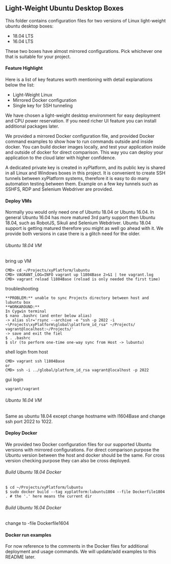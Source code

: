 ## Light-Weight Ubuntu Desktop Boxes
This folder contains configuration files for two versions of Linux light-weight ubuntu desktop boxes:
* 18.04 LTS
* 16.04 LTS 

These two boxes have almost mirrored configurations. Pick whichever one that is suitable for your project.

#### Feature Highlight
Here is a list of key features worth mentioning with detail explanations below the list:
* Light-Weight Linux
* Mirrored Docker configuration
* Single key for SSH tunneling

We have chosen a light-weight desktop environment for easy deployment and CPU power reservation. If you need richer UI feature you can install additional packages later.

We provided a mirrored Docker configuration file, and provided Docker command examples to show how to run commands outside and inside docker. You can build docker images locally, and test your application inside and outside of docker for direct comparison. This way you can deploy your application to the cloud later with higher confidence.

A dedicated private key is created in xyPlatform, and its public key is shared in all Linux and Windows boxes in this project. It is convenient to create SSH tunnels between xyPlatform systems, therefore it is easy to do many automation testing between them. Example on a few key tunnels such as SSHFS, RDP and Selenium Webdriver are provided.

#### Deploy VMs
Normally you would only need one of Ubuntu 18.04 or Ubuntu 16.04. In general Ubuntu 16.04 has more matured 3rd party support then Ubuntu 18.04, such as RobotJS, Sikuli and Selenium Webdriver. Ubuntu 18.04 support is getting matured therefore you might as well go ahead with it. We provide both versions in case there is a glitch need for the older.

###### Ubuntu 18.04 VM
bring up VM
```
CMD> cd ~/Projects/xyPlatform/lubuntu
CMD> VAGRANT_LOG=INFO vagrant up l1804Base 2>&1 | tee vagrant.log
CMD> vagrant reload l1804Base (reload is only needed the first time)
```
troubleshooting 
```
**PROBLEM:** unable to sync Projects directory between host and lubuntu box
**WORKAROUND:**
In Cygwin terminal
$ nano .bashrc (and enter below alias)
-> alias slr='rsync --archive -e "ssh -p 2022 -i ~\Projects\xyPlatform\global\platform_id_rsa" ~/Projects/ vagrant@localhost:~/Projects/'
-> save and exit the fiel
$ . .bashrc
$ slr (to perform one-time one-way sync from Host -> lubuntu)
```
shell login from host
```
CMD> vagrant ssh l1804Base
or
CMD> ssh -i ../global/platform_id_rsa vagrant@localhost -p 2022
```
gui login
```
vagrant/vagrant
```

###### Ubuntu 16.04 VM
Same as ubuntu 18.04 except change hostname with l1604Base and change ssh port 2022 to 1022.

#### Deploy Docker
We provided two Docker configuration files for our supported Ubuntu versions with mirrored configurations. For direct comparison purpose the Ubuntu version between the host and docker should be the same. For cross version checking purpose they can also be cross deployed.

###### Build Ubuntu 18.04 Docker
```
$ cd ~/Projects/xyPlatform/lubuntu
$ sudo docker build --tag xyplatform:lubuntu1804 --file Dockerfile1804 . # the '.' here means the current dir
```

###### Build Ubuntu 16.04 Docker
change to -file Dockerfile1604

#### Docker run examples
For now reference to the comments in the Docker files for additional deployment and usage commands. We will update/add examples to this README later.

